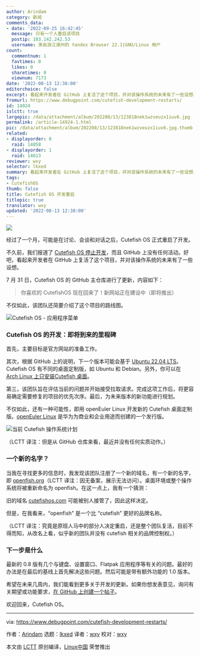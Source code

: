 ```yaml
---
author: Arindam
category: 新闻
comments_data:
- date: '2022-09-25 16:42:45'
  message: 只有一个人重启该项目
  postip: 183.142.242.53
  username: 来自浙江湖州的 Yandex Browser 22.1|GNU/Linux 用户
count:
  commentnum: 1
  favtimes: 0
  likes: 0
  sharetimes: 0
  viewnum: 7173
date: '2022-08-13 12:38:00'
editorchoice: false
excerpt: 看起来开发者在 GitHub 上复活了这个项目，并对该操作系统的未来有了一些设想。
fromurl: https://www.debugpoint.com/cutefish-development-restarts/
id: 14924
islctt: true
largepic: /data/attachment/album/202208/13/123818nek1wzveuzx1iuv6.jpg
permalink: /article-14924-1.html
pic: /data/attachment/album/202208/13/123818nek1wzveuzx1iuv6.jpg.thumb.jpg
related:
- displayorder: 0
  raid: 14058
- displayorder: 1
  raid: 14613
reviewer: wxy
selector: lkxed
summary: 看起来开发者在 GitHub 上复活了这个项目，并对该操作系统的未来有了一些设想。
tags:
- CutefishOS
thumb: false
title: Cutefish OS 开发重启
titlepic: true
translator: wxy
updated: '2022-08-13 12:38:00'
---
```


![](/data/attachment/album/202208/13/123818nek1wzveuzx1iuv6.jpg)


经过了一个月，可能是在讨论、会谈和对话之后，Cutefish OS 正式重启了开发。


不久前，我们报道了 [Cutefish OS 停止开发](https://www.debugpoint.com/cutefish-os-development-halts/)，而且 GitHub 上没有任何活动。好吧，看起来开发者在 GitHub 上复活了这个项目，并对该操作系统的未来有了一些设想。


7 月 31 日，Cutefish OS 的 GitHub 主仓库进行了更新，内容如下：



> 
> 你喜欢的 CutefishOS 现在回来了！新网站正在建设中（即将推出）
> 
> 
> 


不仅如此，该团队还简要介绍了这个项目的路线图。


![Cutefish OS - 应用程序菜单](/data/attachment/album/202208/13/123904u00z1wyvcyyyn6yw.jpg)


### Cutefish OS 的开发：即将到来的里程碑


首先，主要目标是官方网站的准备工作。


其次，根据 GitHub 上的说明，下一个版本可能会基于 [Ubuntu 22.04 LTS](https://www.debugpoint.com/web-stories/ubuntu-22-04-review/)。Cutefish OS 有不同的桌面定制版，如 Ubuntu 和 Debian。另外，你可以在 [Arch Linux 上只安装Cutefish 桌面](https://www.debugpoint.com/cutefish-arch-linux-install/)。


第三，该团队旨在评估当前的问题并开始接受拉取请求。完成这项工作后，将更容易确定需要修复的项目的优先次序。最后，为未来版本的新功能进行规划。


不仅如此，还有一种可能性，即用 openEuler Linux 开发新的 Cutefish 桌面定制版。[openEuler Linux](https://www.openeuler.org/en/) 是华为为商业和企业用途而创建的一个发行版。


![当前 Cutefish 操作系统计划](/data/attachment/album/202208/13/123910ktihsmv3qisdscid.jpg)


（LCTT 译注：但是从 GitHub 仓库来看，最近并没有任何实质动作。）


### 一个新的名字？


当我在寻找更多的信息时，我发现该团队注册了一个新的域名，有一个新的名字，即 [openfish.org](http://openfish.org/)（LCTT 译注：因无备案，展示无法访问）。桌面环境或整个操作系统将被重新命名为 openfish。在这一点上，我有一个猜测：


旧的域名 [cutefishos.com](http://cutefishos.com) 可能被别人接管了，因此这样决定。


但是，在我看来，“openfish” 是一个比 “cutefish” 更好的品牌名称。


（LCTT 译注：究竟是原班人马中的部分人决定重启，还是整个团队复活，目前不得而知，从改名上看，似乎新的团队并没有 cutefish 相关的品牌控制权。）


### 下一步是什么


最新的 0.8 版有几个与键盘、设置窗口、Flatpak 应用程序等有关的问题。最好的办法是在最后的基线上首先解决这些问题。然后可能是带有额外功能的 1.0 版本。


希望在未来几周内，我们能看到更多关于开发的更新。如果你想发表意见，询问有关期望或功能要求，[在 GitHub 上创建一个帖子](https://github.com/cutefishos/cutefishos/issues)。


欢迎回来，Cutefish OS。




---


via: <https://www.debugpoint.com/cutefish-development-restarts/>


作者：[Arindam](https://www.debugpoint.com/author/admin1/) 选题：[lkxed](https://github.com/lkxed) 译者：[wxy](https://github.com/wxy) 校对：[wxy](https://github.com/wxy)


本文由 [LCTT](https://github.com/LCTT/TranslateProject) 原创编译，[Linux中国](https://linux.cn/) 荣誉推出